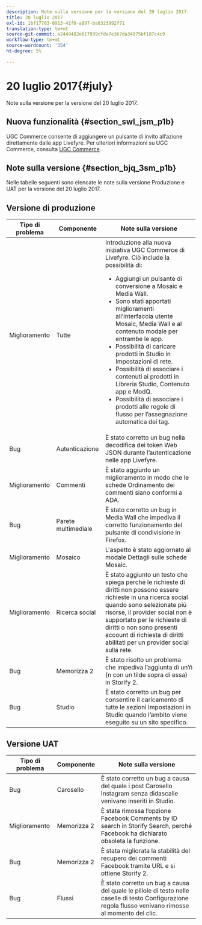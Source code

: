 ```yaml
---
description: Note sulla versione per la versione del 20 luglio 2017.
title: 20 luglio 2017
exl-id: 1bf17703-0913-41f0-a897-ba8323992f71
translation-type: tm+mt
source-git-commit: a2449482e617939cfda7e367da34875bf187c4c9
workflow-type: tm+mt
source-wordcount: '354'
ht-degree: 5%

---
```


# 20 luglio 2017{#july}

Note sulla versione per la versione del 20 luglio 2017.

## Nuova funzionalità {#section_swl_jsm_p1b}

UGC Commerce consente di aggiungere un pulsante di invito all’azione direttamente dalle app Livefyre. Per ulteriori informazioni su UGC Commerce, consulta [UGC Commerce](../../../c-features-livefyre/c-ugc-commerce.md#c_ugc_commerce).

## Note sulla versione {#section_bjq_3sm_p1b}

Nelle tabelle seguenti sono elencate le note sulla versione Produzione e UAT per la versione del 20 luglio 2017.

## Versione di produzione

| Tipo di problema | Componente | Note sulla versione |
|--- |--- |--- |
| Miglioramento | Tutte | Introduzione alla nuova iniziativa UGC Commerce di Livefyre. Ciò include la possibilità di:  <br><ul><li>Aggiungi un pulsante di conversione a Mosaic e Media Wall. </li><li>Sono stati apportati miglioramenti all’interfaccia utente Mosaic, Media Wall e al contenuto modale per entrambe le app. </li><li>Possibilità di caricare prodotti in Studio in Impostazioni di rete.</li><li> Possibilità di associare i contenuti ai prodotti in Libreria Studio, Contenuto app e ModQ.</li><li> Possibilità di associare i prodotti alle regole di flusso per l’assegnazione automatica dei tag.</li></ul> |
| Bug | Autenticazione | È stato corretto un bug nella decodifica dei token Web JSON durante l’autenticazione nelle app Livefyre. |
| Miglioramento | Commenti | È stato aggiunto un miglioramento in modo che le schede Ordinamento dei commenti siano conformi a ADA. |
| Bug | Parete multimediale | È stato corretto un bug in Media Wall che impediva il corretto funzionamento del pulsante di condivisione in Firefox. |
| Miglioramento | Mosaico | L&#39;aspetto è stato aggiornato al modale Dettagli sulle schede Mosaic. |
| Miglioramento | Ricerca social | È stato aggiunto un testo che spiega perché le richieste di diritti non possono essere richieste in una ricerca social quando sono selezionate più risorse, il provider social non è supportato per le richieste di diritti o non sono presenti account di richiesta di diritti abilitati per un provider social sulla rete. |
| Bug | Memorizza 2 | È stato risolto un problema che impediva l’aggiunta di un’ñ (n con un tilde sopra di essa) in Storify 2. |
| Bug | Studio | È stato corretto un bug per consentire il caricamento di tutte le sezioni Impostazioni in Studio quando l’ambito viene eseguito su un sito specifico. |


## Versione UAT

| **Tipo di problema** | **Componente** | **Note sulla versione** |
|---|---|---|
| Bug | Carosello | È stato corretto un bug a causa del quale i post Carosello Instagram senza didascalie venivano inseriti in Studio. |
| Miglioramento | Memorizza 2 | È stata rimossa l’opzione Facebook Comments by ID search in Storify Search, perché Facebook ha dichiarato obsoleta la funzione. |
| Bug | Memorizza 2 | È stata migliorata la stabilità del recupero dei commenti Facebook tramite URL e si ottiene Storify 2. |
| Bug | Flussi | È stato corretto un bug a causa del quale le pillole di testo nelle caselle di testo Configurazione regola flusso venivano rimosse al momento del clic. |
